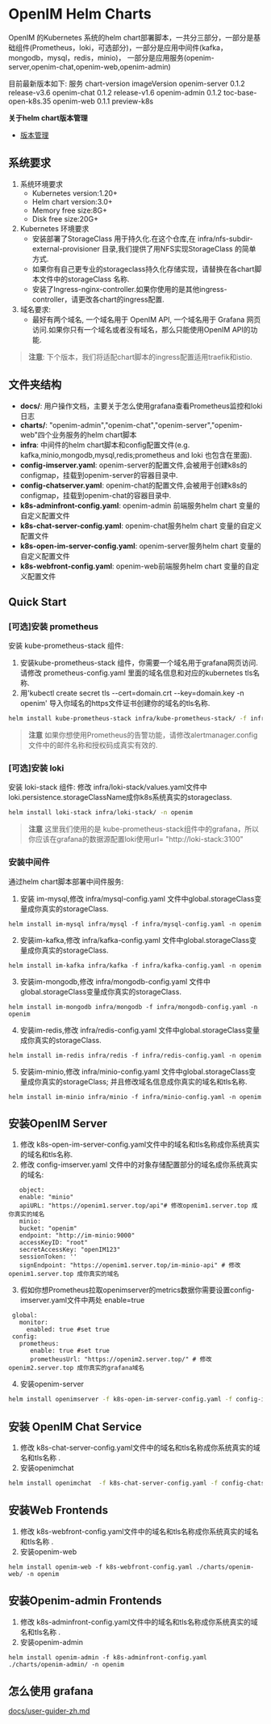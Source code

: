 # OpenIM Helm Charts

OpenIM 的Kubernetes 系统的helm chart部署脚本，一共分三部分，一部分是基础组件(Prometheus，loki，可选部分)，一部分是应用中间件(kafka，mongodb，mysql，redis，minio)，
一部分是应用服务(openim-server,openim-chat,openim-web,openim-admin)

目前最新版本如下:
服务            chart-version    imageVersion
openim-server   0.1.2            release-v3.6
openim-chat     0.1.2            release-v1.6
openim-admin    0.1.2            toc-base-open-k8s.35
openim-web      0.1.1            preview-k8s

**关于helm chart版本管理**

+ [版本管理](./docs/contrib/version-zh.md)

## 系统要求

1. 系统环境要求
    + Kubernetes version:1.20+
    + Helm chart version:3.0+
    + Memory free size:8G+
    + Disk free size:20G+
2. Kubernetes 环境要求
    + 安装部署了StorageClass 用于持久化.在这个仓库,在 infra/nfs-subdir-external-provisioner 目录,我们提供了用NFS实现StorageClass 的简单方式.
    + 如果你有自己更专业的storageclass持久化存储实现，请替换在各chart脚本文件中的storageClass 名称.
    + 安装了Ingress-nginx-controller.如果你使用的是其他ingress-controller，请更改各chart的ingress配置.
3. 域名要求:
    + 最好有两个域名, 一个域名用于 OpenIM API, 一个域名用于 Grafana 网页访问.如果你只有一个域名或者没有域名，那么只能使用OpenIM API的功能.

> **注意**: 下个版本，我们将适配chart脚本的ingress配置适用traefik和istio.

## 文件夹结构
+ **docs/**: 用户操作文档，主要关于怎么使用grafana查看Prometheus监控和loki日志
+ **charts/**: "openim-admin","openim-chat","openim-server","openim-web"四个业务服务的helm chart脚本
+ **infra**: 中间件的helm chart脚本和config配置文件(e.g. kafka,minio,mongodb,mysql,redis;prometheus and loki 也包含在里面).
+ **config-imserver.yaml**: openim-server的配置文件,会被用于创建k8s的configmap，挂载到openim-server的容器目录中.
+ **config-chatserver.yaml**: openim-chat的配置文件,会被用于创建k8s的configmap，挂载到openim-chat的容器目录中.
+ **k8s-adminfront-config.yaml**:  openim-admin 前端服务helm chart 变量的自定义配置文件
+ **k8s-chat-server-config.yaml**:  openim-chat服务helm chart 变量的自定义配置文件
+ **k8s-open-im-server-config.yaml**: openim-server服务helm chart 变量的自定义配置文件
+ **k8s-webfront-config.yaml**: openim-web前端服务helm chart 变量的自定义配置文件


## Quick Start

### [可选]安装 prometheus

安装 kube-prometheus-stack 组件:

1. 安装kube-prometheus-stack 组件，你需要一个域名用于grafana网页访问. 请修改 prometheus-config.yaml 里面的域名信息和对应的kubernetes tls名称.
2. 用'kubectl create secret tls <yourtlsname> --cert=domain.crt --key=domain.key -n openim' 导入你域名的https文件证书创建你的域名的tls名称.
```bash
helm install kube-prometheus-stack infra/kube-prometheus-stack/ -f infra/prometheus-config.yaml -n openim
```

> **注意**
> 如果你想使用Prometheus的告警功能，请修改alertmanager.config 文件中的邮件名称和授权码成真实有效的.
>
>
### [可选]安装 loki

安装 loki-stack 组件:
修改 infra/loki-stack/values.yaml文件中loki.persistence.storageClassName成你k8s系统真实的storageclass.
```bash
helm install loki-stack infra/loki-stack/ -n openim
```

> **注意**
> 这里我们使用的是 kube-prometheus-stack组件中的grafana，所以你应该在grafana的数据源配置loki使用url= "http://loki-stack:3100"
>

### 安装中间件

通过helm chart脚本部署中间件服务:

1. 安装 im-mysql,修改 infra/mysql-config.yaml 文件中global.storageClass变量成你真实的storageClass.
```
helm install im-mysql infra/mysql -f infra/mysql-config.yaml -n openim
```

2. 安装im-kafka,修改 infra/kafka-config.yaml 文件中global.storageClass变量成你真实的storageClass.
```
helm install im-kafka infra/kafka -f infra/kafka-config.yaml -n openim
```

3. 安装im-mongodb,修改 infra/mongodb-config.yaml 文件中global.storageClass变量成你真实的storageClass.
```
helm install im-mongodb infra/mongodb -f infra/mongodb-config.yaml -n openim
```

4. 安装im-redis,修改 infra/redis-config.yaml 文件中global.storageClass变量成你真实的storageClass.
```
helm install im-redis infra/redis -f infra/redis-config.yaml -n openim
```

5. 安装im-minio,修改 infra/minio-config.yaml 文件中global.storageClass变量成你真实的storageClass; 并且修改域名信息成你真实的域名和tls名称.
```
helm install im-minio infra/minio -f infra/minio-config.yaml -n openim
```

## 安装OpenIM Server

1. 修改 k8s-open-im-server-config.yaml文件中的域名和tls名称成你系统真实的域名和tls名称.
2. 修改 config-imserver.yaml 文件中的对象存储配置部分的域名成你系统真实的域名:
```
   object:
   enable: "minio"
   apiURL: "https://openim1.server.top/api"# 修改openim1.server.top 成你真实的域名
   minio:
   bucket: "openim"
   endpoint: "http://im-minio:9000"
   accessKeyID: "root"
   secretAccessKey: "openIM123"
   sessionToken: ''
   signEndpoint: "https://openim1.server.top/im-minio-api" # 修改openim1.server.top 成你真实的域名
```
3. 假如你想Prometheus拉取openimserver的metrics数据你需要设置config-imserver.yaml文件中两处 enable=true
```
 global:
   monitor:
     enabled: true #set true
 config:
   prometheus:
      enable: true #set true
      prometheusUrl: "https://openim2.server.top/" # 修改openim2.server.top 成你真实的grafana域名
```
4. 安装openim-server
```bash
helm install openimserver -f k8s-open-im-server-config.yaml -f config-imserver.yaml -f notification.yaml  ./charts/openim-server/ -n openim
```

## 安装 OpenIM Chat Service
1.  修改 k8s-chat-server-config.yaml文件中的域名和tls名称成你系统真实的域名和tls名称 .
2. 安装openimchat
```bash
helm install openimchat  -f k8s-chat-server-config.yaml -f config-chatserver.yaml ./charts/openim-chat/ -n openim
```

## 安装Web Frontends
1. 修改 k8s-webfront-config.yaml文件中的域名和tls名称成你系统真实的域名和tls名称 .
2. 安装openim-web
```
helm install openim-web -f k8s-webfront-config.yaml ./charts/openim-web/ -n openim
```

## 安装Openim-admin Frontends
1. 修改 k8s-adminfront-config.yaml文件中的域名和tls名称成你系统真实的域名和tls名称 .
2. 安装openim-admin
```
helm install openim-admin -f k8s-adminfront-config.yaml ./charts/openim-admin/ -n openim
```


## 怎么使用 grafana
[docs/user-guider-zh.md](docs/contrib/user-guide-zh.md)
